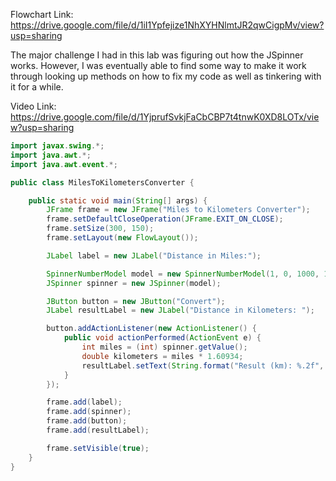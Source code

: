Flowchart Link: https://drive.google.com/file/d/1iI1Ypfejize1NhXYHNlmtJR2qwCigpMv/view?usp=sharing

The major challenge I had in this lab was figuring out how the JSpinner works. However, I was eventually able to find some way to make it work through looking up methods on how to fix my code as well as tinkering with it for a while.

Video Link: https://drive.google.com/file/d/1YjprufSvkjFaCbCBP7t4tnwK0XD8LOTx/view?usp=sharing

```java
import javax.swing.*;
import java.awt.*;
import java.awt.event.*;

public class MilesToKilometersConverter {

    public static void main(String[] args) {
        JFrame frame = new JFrame("Miles to Kilometers Converter");
        frame.setDefaultCloseOperation(JFrame.EXIT_ON_CLOSE);
        frame.setSize(300, 150);
        frame.setLayout(new FlowLayout());

        JLabel label = new JLabel("Distance in Miles:");

        SpinnerNumberModel model = new SpinnerNumberModel(1, 0, 1000, 1);
        JSpinner spinner = new JSpinner(model);

        JButton button = new JButton("Convert");
        JLabel resultLabel = new JLabel("Distance in Kilometers: ");

        button.addActionListener(new ActionListener() {
            public void actionPerformed(ActionEvent e) {
                int miles = (int) spinner.getValue();
                double kilometers = miles * 1.60934;
                resultLabel.setText(String.format("Result (km): %.2f", kilometers));
            }
        });

        frame.add(label);
        frame.add(spinner);
        frame.add(button);
        frame.add(resultLabel);

        frame.setVisible(true);
    }
}

```
